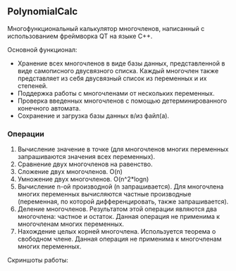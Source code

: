 ## PolynomialCalc
Многофункциональный калькулятор многочленов, написанный с использованием фреймворка QT на языке C++.

Основной функционал:
* Хранение всех многочленов в виде базы данных, представленной в виде самописного двусвязного списка. Каждый многочлен также представляет из себя двусвязный список из переменных и их степеней.
* Поддержка работы с многочленами от нескольких переменных.
* Проверка введенных многочленов с помощью детерминированного конечного автомата.
* Сохранение и загрузка базы данных в/из файл(а).

### Операции
1. Вычисление значение в точке (для многочленов многих переменных запрашиваются значения всех переменных).
2. Сравнение двух многочленов на равенство.
3. Сложение двух многочленов. O(n)
4. Умножение двух многочленов. O(n^2*logn)
5. Вычисление n-ой производной (n запрашивается). Для многочлена многих переменных вычисляются частные производные (переменная, по которой дифференцировать, также запрашивается).
6. Деление многочленов. Результатом этой операции являются два многочлена: частное и остаток. Данная операция не применима к многочленам многих переменных.
7. Нахождение целых корней многочлена. Используется теорема о свободном члене. Данная операция не применима к многочленам многих переменных.

Скриншоты работы:
